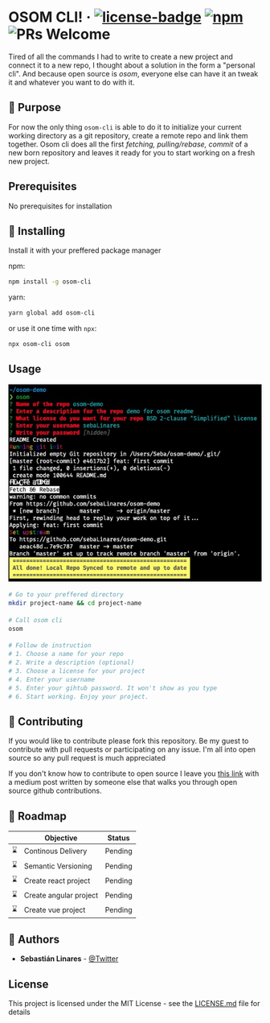 # OSOM CLI! &middot; [![license-badge](https://img.shields.io/npm/l/osom-cli)](https://github.com/sebaLinares/osom-cli/blob/master/LICENSE) [![npm](https://img.shields.io/npm/v/osom-cli)](https://www.npmjs.com/package/osom-cli) ![PRs Welcome](https://img.shields.io/badge/PRs-welcome-brightgreen.svg)

Tired of all the commands I had to write to create a new project and connect it to a new repo, I thought about a solution in the form a "personal cli". And because open source is _osom_, everyone else can have it an tweak it and whatever you want to do with it.

## :dart: Purpose

For now the only thing `osom-cli` is able to do it to initialize your current working directory as a git repository, create a remote repo and link them together. Osom cli does all the first _fetching, pulling/rebase, commit_ of a new born repository and leaves it ready for you to start working on a fresh new project.

## Prerequisites

No prerequisites for installation

## :wrench: Installing

Install it with your preffered package manager

npm:

```bash
npm install -g osom-cli
```

yarn:

```bash
yarn global add osom-cli
```

or use it one time with `npx`:

```bash
npx osom-cli osom
```

## Usage

![osom-cli](https://raw.githubusercontent.com/sebaLinares/screenshots/master/osom-cli/osom-demo.jpg)

```bash
# Go to your preffered directory
mkdir project-name && cd project-name

# Call osom cli
osom

# Follow de instruction
# 1. Choose a name for your repo
# 2. Write a description (optional)
# 3. Choose a license for your project
# 4. Enter your username
# 5. Enter your gihtub password. It won't show as you type
# 6. Start working. Enjoy your project.
```

## :open_hands: Contributing

If you would like to contribute please fork this repository.
Be my guest to contribute with pull requests or participating on any issue. I'm all into open source so any pull request is much appreciated

If you don't know how to contribute to open source I leave you [this link](https://codeburst.io/a-step-by-step-guide-to-making-your-first-github-contribution-5302260a2940) with a medium post written by someone else that walks you through open source github contributions.

## :car: Roadmap

| &nbsp;      | Objective              | Status  |
| ----------- | ---------------------- | ------- |
| :hourglass: | Continous Delivery     | Pending |
| :hourglass: | Semantic Versioning    | Pending |
| :hourglass: | Create react project   | Pending |
| :hourglass: | Create angular project | Pending |
| :hourglass: | Create vue project     | Pending |

## :eyes: Authors

- **Sebastián Linares** - [@Twitter](https://twitter.com/slinaresl)

## License

This project is licensed under the MIT License - see the [LICENSE.md](LICENSE.md) file for details
